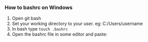 ### How to bashrc on Windows

1. Open git bash 
2. Set your working directory to your user. eg: C:/Users/username
3. In bash type ```touch .bashrc ```
4. Open the bashrc file in some editor and paste: 
